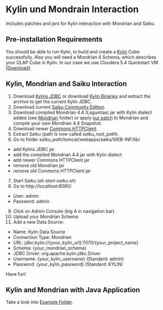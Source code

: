 # Kylin und Mondrain Interaction

Includes patches and jars for Kylin interaction with Mondrian and Saiku.

## Pre-installation Requirements
You should be able to run Kylin, to build and create a [Kylin](http://kylin.incubator.apache.org/) Cube successfully.
Also you will need a Mondrian 4 Schema, which describes your OLAP Cube in Kylin.
In our case we use Cloudera 5.4 Quickstart VM [[Download](http://www.cloudera.com/content/cloudera/en/downloads/quickstart_vms/cdh-5-4-x.html)].

## Kylin, Mondrian and Saiku Interaction

1. Download [Kylins JDBC](kylin/kylin-jdbc-1.0-incubating.jar) or download [Kylin Binaries](http://kylin.incubator.apache.org/download/) and extract the archive to get the current Kylin JDBC.
2. Download current [Saiku Community Edition](http://community.meteorite.bi/?cedownload).
3. Download compiled Mondrian 4.4 (Lagunitas) jar with Kylin dialect added (see [Mondrian](/mondrian) folder) or apply [our patch](mondrian/add-kylin-dialect.patch) to Mondrian and compile your own Mondrian 4.4 Snapshot.
4. Download newer [Commons HTTPClient](saiku/commons-httpclient-3.1.jar).
5. Extract Saiku (path is now called _saiku_root_path_).
6. Go to folder _saiku_path_/tomcat/webapps/saiku/WEB-INF/lib/
  * add Kylins JDBC jar
  * add the compiled Mondrian 4.4 jar with Kylin dialect
  * add newer Commons HTTPClient jar
  * remove old Mondrian jar
  * remove old Commons HTTPClient jar
7. Start Saiku (_sh start-saiku.sh_)
8. Go to http://localhost:8080/
  * User: admin
  * Password: admin
9. Click on Admin Console (big A in navigation bar)
10. Upload your Mondrian Schema
11. Add a new Data Source:
  * Name: Kylin Data Source
  * Connection Type: Mondrian
  * URL: jdbc:kylin://{your_kylin_url}:7070/{your_project_name}
  * Schema: {your_mondrian_schema}
  * JDBC Driver: org.apache.kylin.jdbc.Driver
  * Username: {your_kylin_username} (Standard: admin)
  * Password: {your_kylin_password} (Standard: KYLIN)

Have fun!

## Kylin and Mondrian with Java Application

Take a look into [Example Folder](/mondrian).
